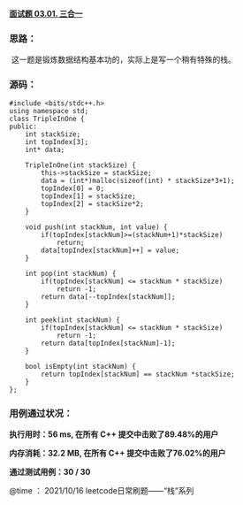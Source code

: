 #### [面试题 03.01. 三合一](https://leetcode-cn.com/problems/three-in-one-lcci/)



### **思路：**

​		这一题是锻炼数据结构基本功的，实际上是写一个稍有特殊的栈。

### **源码：**

```
#include <bits/stdc++.h>
using namespace std;
class TripleInOne {
public:
    int stackSize;
    int topIndex[3];
    int* data;

    TripleInOne(int stackSize) {
        this->stackSize = stackSize;
        data = (int*)malloc(sizeof(int) * stackSize*3+1);
        topIndex[0] = 0;
        topIndex[1] = stackSize;
        topIndex[2] = stackSize*2;
    }
    
    void push(int stackNum, int value) {
        if(topIndex[stackNum]>=(stackNum+1)*stackSize)
            return;
        data[topIndex[stackNum]++] = value;
    }
    
    int pop(int stackNum) {
        if(topIndex[stackNum] <= stackNum * stackSize)
            return -1;
        return data[--topIndex[stackNum]];
    }
    
    int peek(int stackNum) {
        if(topIndex[stackNum] <= stackNum * stackSize)
            return -1;
        return data[topIndex[stackNum]-1];
    }
    
    bool isEmpty(int stackNum) {
        return topIndex[stackNum] == stackNum *stackSize;
    }
};
```



### **用例通过状况：**

**执行用时：56 ms, 在所有 C++ 提交中击败了89.48%的用户**

**内存消耗：32.2 MB, 在所有 C++ 提交中击败了76.02%的用户**

**通过测试用例：30 / 30**



@time ： 2021/10/16  leetcode日常刷题——“栈”系列 

